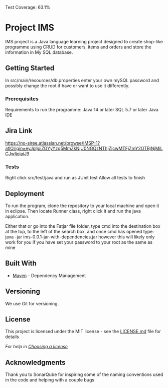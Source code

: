 Test Coverage: 63.1%
# Project IMS

IMS project is a Java language learning project designed to create shop-like programme using CRUD for customers, items and orders and store the information in My SQL database.

## Getting Started
In src/main/resources/db.properties enter your own mySQL password and possibly change the root if have or want to use it differently.

### Prerequisites
Requirements to run the programme:
Java 14 or later
SQL 5.7 or later
Java IDE

## Jira Link
https://no-siree.atlassian.net/browse/IMSP-1?atlOrigin=eyJpIjoiZGYyYzg5MmZkNjU0NGQzNThjZjcwMTFjZmY2OTBjNjMiLCJwIjoiaiJ9

###  Tests 
Right click src/test/java and run as JUnit test
Allow all tests to finish

## Deployment

To run the program, clone the repository to  your local machine and open it in eclipse. Then locate Runner class, right click it and run the java application.

Either that or go into the Fatjar file folder, type cmd into the destination box at the top, to the left of the search box, and once cmd has opened type: java -jar ims-0.0.1-jar-with-dependencies.jar however this will likely only work for you if you have set your password to your root as the same as mine

## Built With

* [Maven](https://maven.apache.org/) - Dependency Management

## Versioning

We use Git for versioning.

## License

This project is licensed under the MIT license - see the [LICENSE.md](LICENSE.md) file for details 

*For help in [Choosing a license](https://choosealicense.com/)*

## Acknowledgments

Thank you to SonarQube for inspiring some of the naming conventions used in the code and helping with a couple bugs
